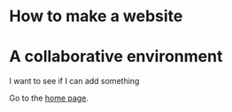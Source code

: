 # How to make a website 
# A collaborative environment
I want to see if I can add something

Go to the [home page](/).
